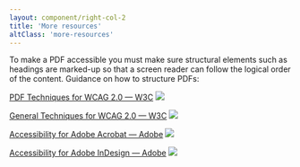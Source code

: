 ```yaml
---
layout: component/right-col-2
title: 'More resources'
altClass: 'more-resources'
---
```


To make a PDF accessible you must make sure structural elements such as headings are marked-up so that a screen reader can follow the logical order of the content. Guidance on how to structure PDFs:

[PDF Techniques for WCAG 2.0 — W3C](#) <i><img src="/assets/img/external_link-2.svg"/></i>

[General Techniques for WCAG 2.0 — W3C](#) <i><img src="/assets/img/external_link-2.svg"/></i>

[Accessibility for Adobe Acrobat — Adobe](#) <i><img src="/assets/img/external_link-2.svg"/></i>

[Accessibility for Adobe InDesign — Adobe](#) <i><img src="/assets/img/external_link-2.svg"/></i>
